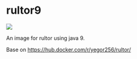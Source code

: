 # rultor9

[![](https://images.microbadger.com/badges/image/velo/rultor9.svg)](http://microbadger.com/images/velo/rultor9 "Get your own image badge on microbadger.com")

An image for rultor using java 9.

Base on https://hub.docker.com/r/yegor256/rultor/
